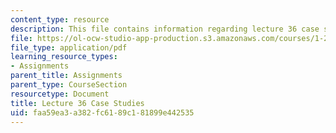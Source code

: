 ```yaml
---
content_type: resource
description: This file contains information regarding lecture 36 case studies.
file: https://ol-ocw-studio-app-production.s3.amazonaws.com/courses/1-264j-database-internet-and-systems-integration-technologies-fall-2013/faa59ea3a382fc6189c181899e442535_MIT1_264JF13_L36_case.pdf
file_type: application/pdf
learning_resource_types:
- Assignments
parent_title: Assignments
parent_type: CourseSection
resourcetype: Document
title: Lecture 36 Case Studies
uid: faa59ea3-a382-fc61-89c1-81899e442535
---
```

